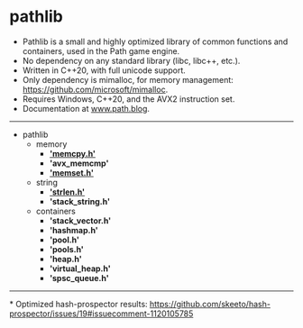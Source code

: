 # pathlib

* Pathlib is a small and highly optimized library of common functions and containers, used in the Path game engine.
* No dependency on any standard library (libc, libc++, etc.).
* Written in C++20, with full unicode support.
* Only dependency is mimalloc, for memory management: https://github.com/microsoft/mimalloc.
* Requires Windows, C++20, and the AVX2 instruction set.
* Documentation at www.path.blog.

---------------------------

- pathlib
  - memory
    - <b>['memcpy.h'](https://path.blog/docs/memcpy.html)</b>
    - <b>'avx_memcmp'</b>
    - <b>['memset.h'](https://path.blog/docs/memset.html)</b>
  - string
    - <b>['strlen.h'](https://path.blog/docs/strlen.html)</b>
    - <b>'stack_string.h'</b>
  - containers
    - <b>'stack_vector.h'</b>
    - <b>'hashmap.h'</b>
    - <b>'pool.h'</b>
    - <b>'pools.h'</b>
    - <b>'heap.h'</b>
    - <b>'virtual_heap.h'</b>
    - <b>'spsc_queue.h'</b>

---------------------------

\* Optimized hash-prospector results: https://github.com/skeeto/hash-prospector/issues/19#issuecomment-1120105785
